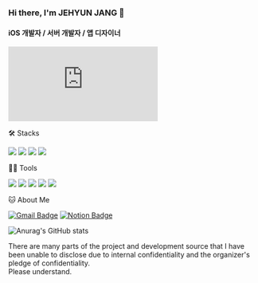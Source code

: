 ### Hi there, I'm JEHYUN JANG 👋
#### iOS 개발자 / 서버 개발자 / 앱 디자이너

[![Gist Embed](https://gist.github.com/JangGa-ne/7fce8f156c08d3201ad880ac99554a6e/README.md)](https://gist.github.com/JangGa-ne/7fce8f156c08d3201ad880ac99554a6e)

🛠️ Stacks

<img src="https://img.shields.io/badge/Swift-F05138?style=flat-square&logo=Swift&logoColor=white"/>  <img src="https://img.shields.io/badge/JavaScript-F7DF1E?style=flat-square&logo=JavaScript&logoColor=white"/>  <img src="https://img.shields.io/badge/Python-3766AB?style=flat-square&logo=Python&logoColor=white"/>  <img src="https://img.shields.io/badge/Firebase-DD2C00?style=flat-square&logo=Firebase&logoColor=white"/>

💪🏼 Tools 

<img src="https://img.shields.io/badge/Xcode-147EFB?style=flat-square&logo=Xcode&logoColor=white"/> <img src="https://img.shields.io/badge/Visual Studio Code-007ACC?style=flat-square&logo=Visual Studio Code&logoColor=white"/> <img src="https://img.shields.io/badge/GitHub-181717?style=flat-square&logo=GitHub&logoColor=white"/> <img src="https://img.shields.io/badge/Figma-F24E1E?style=flat-square&logo=figma&logoColor=white"/> <img src="https://img.shields.io/badge/AdobePhotoshop-31A8FF?style=flat-square&logo=adobephotoshop&logoColor=white"/>


🐱 About Me

[![Gmail Badge](https://img.shields.io/badge/Gmail-d14836?style=flat-square&logo=Gmail&logoColor=white&link=mailto:devjang.001@gmail.com)](devjang.001@gmail.com)
  [![Notion Badge](https://img.shields.io/badge/Notion-000000?style=flat-square&logo=Notion&logoColor=white&link=https://erratic-belt-270.notion.site/c072b1a860554535ada55e8818ea437b)](https://erratic-belt-270.notion.site/c072b1a860554535ada55e8818ea437b)

![Anurag's GitHub stats](https://github-readme-stats.vercel.app/api?username=JangGa-ne&show_icons=true&theme=radical)

There are many parts of the project and development source that I have been unable to disclose due to internal confidentiality and the organizer's pledge of confidentiality.  
Please understand.
